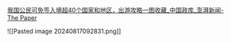 [我国公民可免签入境超40个国家和地区，出游攻略一图收藏_中国政库_澎湃新闻-The Paper](https://www.thepaper.cn/newsDetail_forward_26182402)

![[Pasted image 20240817092831.png]]